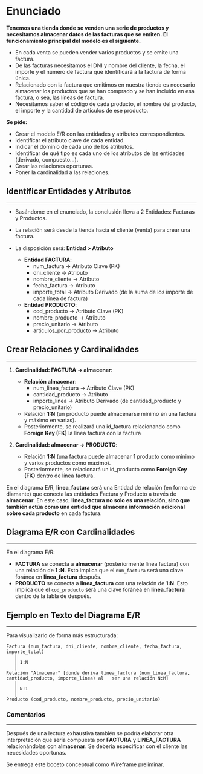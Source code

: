 # Enunciado

**Tenemos una tienda donde se venden una serie de productos y necesitamos almacenar datos de las facturas que se emiten. El funcionamiento principal del modelo es el siguiente.**

- En cada venta se pueden vender varios productos y se emite una factura.
- De las facturas necesitamos el DNI y nombre del cliente, la fecha, el importe y el número de factura que identificará a la factura de forma única.
- Relacionado con la factura que emitimos en nuestra tienda es necesario almacenar los productos que se han comprado y se han incluido en esa factura, o sea, las líneas de factura.
- Necesitamos saber el código de cada producto, el nombre del producto, el importe y la cantidad de artículos de ese producto.

**Se pide:**

- Crear el modelo E/R con las entidades y atributos correspondientes.
- Identificar el atributo clave de cada entidad.
- Indicar el dominio de cada uno de los atributos.
- Identificar de qué tipo es cada uno de los atributos de las entidades (derivado, compuesto...).
- Crear las relaciones oportunas.
- Poner la cardinalidad a las relaciones.

## **Identificar Entidades y Atributos**

---

- Basándome en el enunciado, la conclusión lleva a 2 Entidades: Facturas y Productos.
- La relación será desde la tienda hacia el cliente (venta) para crear una factura.
- La disposición será: **Entidad > Atributo**

  - **Entidad FACTURA**:
    - num_factura -> Atributo Clave (PK)
    - dni_cliente -> Atributo
    - nombre_cliente -> Atributo
    - fecha_factura -> Atributo
    - importe_total -> Atributo Derivado (de la suma de los importe de cada línea de factura)
  - **Entidad PRODUCTO**:
    - cod_producto -> Atributo Clave (PK)
    - nombre_producto -> Atributo
    - precio_unitario -> Atributo
    - articulos_por_producto -> Atributo

## **Crear Relaciones y Cardinalidades**

---

1.  **Cardinalidad: FACTURA -> almacenar**:

    - **Relación almacenar**:
      - num_linea_factura -> Atributo Clave (PK)
      - cantidad_producto -> Atributo
      - importe_linea -> Atributo Derivado (de cantidad_producto y precio_unitario)
    - Relación **1:N** (un producto puede almacenarse mínimo en una factura y máximo en varias).
    - Posteriormente, se realizará una id_factura relacionando como **Foreign Key (FK)** la línea factura con la factura

2.  **Cardinalidad: almacenar -> PRODUCTO**:
    - Relación **1:N** (una factura puede almacenar 1 producto como mínimo y varios productos como máximo).
    - Posteriormente, se relacionará un id_producto como **Foreign Key (FK)** dentro de línea factura.

En el diagrama E/R, **linea_factura** será una Entidad de relación (en forma de diamante) que conecta las entidades Factura y Producto a través de **almacenar**. En este caso, **linea_factura no solo es una relación, sino que también actúa como una entidad que almacena información adicional sobre cada producto** en cada factura.

## **Diagrama E/R con Cardinalidades**

---

En el diagrama E/R:

- **FACTURA** se conecta a **almacenar** (posteriormente línea factura) con una relación de **1 :N**. Esto implica que el `num_factura` será una clave foránea en **linea_factura** después.
- **PRODUCTO** se conecta a **linea_factura** con una relación de **1:N**. Esto implica que el `cod_producto` será una clave foránea en **linea_factura** dentro de la tabla de después.

## **Ejemplo en Texto del Diagrama E/R**

---

Para visualizarlo de forma más estructurada:

```
Factura (num_factura, dni_cliente, nombre_cliente, fecha_factura, importe_total)
   │
   │ 1:N
   │
Relación "Almacenar" [donde deriva linea_factura (num_linea_factura, cantidad_producto, importe_linea) al   ser una relación N:M]
   │
   │ N:1
   │
Producto (cod_producto, nombre_producto, precio_unitario)
```

### **Comentarios**

---

Después de una lectura exhaustiva también se podría elaborar otra interpretación que sería compuesta por **FACTURA** y **LINEA_FACTURA** relacionándolas con **almacenar**. Se debería especificar con el cliente las necesidades oportunas.

Se entrega este boceto conceptual como Wireframe preliminar.
